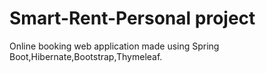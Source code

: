 # Smart-Rent-Personal project
Online booking web application made using Spring Boot,Hibernate,Bootstrap,Thymeleaf.
